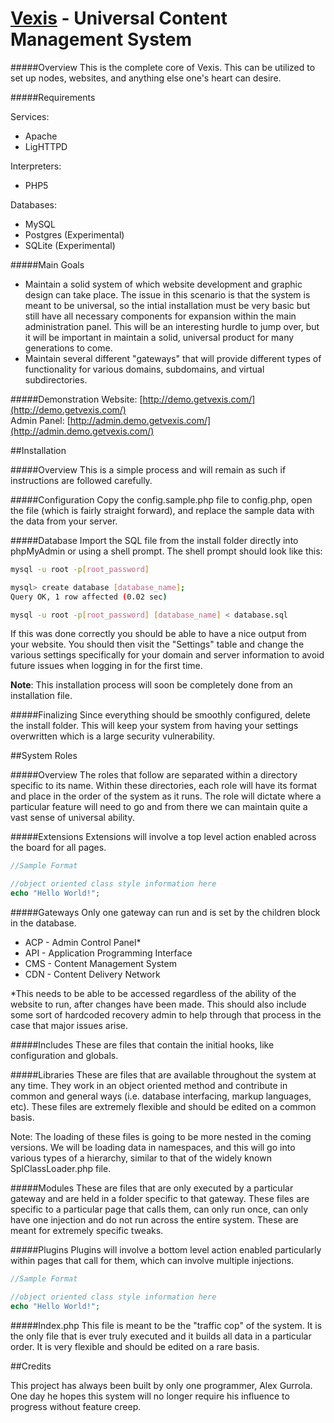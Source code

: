 [Vexis](http://getvexis.com/) - Universal Content Management System
=====

#####Overview
This is the complete core of Vexis.  This can be utilized to set up nodes, websites, and anything else one's heart can desire.

#####Requirements

Services:

* Apache
* LigHTTPD

Interpreters:

* PHP5

Databases:

* MySQL
* Postgres (Experimental)
* SQLite (Experimental)

#####Main Goals
* Maintain a solid system of which website development and graphic design can take place.  The issue in this scenario is that the system is meant to be universal, so the intial installation must be very basic but still have all necessary components for expansion within the main administration panel.  This will be an interesting hurdle to jump over, but it will be important in maintain a solid, universal product for many generations to come.
* Maintain several different "gateways" that will provide different types of functionality for various domains, subdomains, and virtual subdirectories.

#####Demonstration
Website: [http://demo.getvexis.com/](http://demo.getvexis.com/)   
Admin Panel: [http://admin.demo.getvexis.com/](http://admin.demo.getvexis.com/)

##Installation

#####Overview
This is a simple process and will remain as such if instructions are followed carefully.

#####Configuration
Copy the config.sample.php file to config.php, open the file (which is fairly straight forward), and replace the sample data with the data from your server.

#####Database
Import the SQL file from the install folder directly into phpMyAdmin or using a shell prompt.  The shell prompt should look like this:

```sh
mysql -u root -p[root_password]

mysql> create database [database_name];
Query OK, 1 row affected (0.02 sec)

mysql -u root -p[root_password] [database_name] < database.sql
```

If this was done correctly you should be able to have a nice output from your website.  You should then visit the "Settings" table and change the various settings specifically for your domain and server information to avoid future issues when logging in for the first time.

**Note**: This installation process will soon be completely done from an installation file.

#####Finalizing
Since everything should be smoothly configured, delete the install folder.  This will keep your system from having your settings overwritten which is a large security vulnerability.

##System Roles

#####Overview
The roles that follow are separated within a directory specific to its name.  Within these directories, each role will have its format and place in the order of the system as it runs.  The role will dictate where a particular feature will need to go and from there we can maintain quite a vast sense of universal ability.

#####Extensions
Extensions will involve a top level action enabled across the board for all pages.

```php
//Sample Format

//object oriented class style information here
echo "Hello World!";
```

#####Gateways
Only one gateway can run and is set by the children block in the database.

* ACP - Admin Control Panel*
* API - Application Programming Interface
* CMS - Content Management System
* CDN - Content Delivery Network

*This needs to be able to be accessed regardless of the ability of the website to run, after changes have been made.  This should also include some sort of hardcoded recovery admin to help through that process in the case that major issues arise.

#####Includes
These are files that contain the initial hooks, like configuration and globals.

#####Libraries
These are files that are available throughout the system at any time.  They work in an object oriented method and contribute in common and general ways (i.e. database interfacing, markup languages, etc).  These files are extremely flexible and should be edited on a common basis.

Note: The loading of these files is going to be more nested in the coming versions.  We will be loading data in namespaces, and this will go into various types of a hierarchy, similar to that of the widely known SplClassLoader.php file.

#####Modules
These are files that are only executed by a particular gateway and are held in a folder specific to that gateway.  These files are specific to a particular page that calls them, can only run once, can only have one injection and do not run across the entire system.  These are meant for extremely specific tweaks.

#####Plugins
Plugins will involve a bottom level action enabled particularly within pages that call for them, which can involve multiple injections.

```php
//Sample Format

//object oriented class style information here
echo "Hello World!";
```

#####Index.php
This file is meant to be the "traffic cop" of the system.  It is the only file that is ever truly executed and it builds all data in a particular order.  It is very flexible and should be edited on a rare basis.

##Credits

This project has always been built by only one programmer, Alex Gurrola.  One day he hopes this system will no longer require his influence to progress without feature creep.
